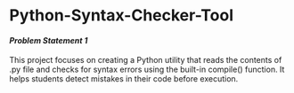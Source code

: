 # Python-Syntax-Checker-Tool
#### *Problem Statement 1*
This project focuses on creating a Python utility that reads the contents of .py file and checks for syntax errors using the built-in compile() function. It helps students detect mistakes in their code before execution.
